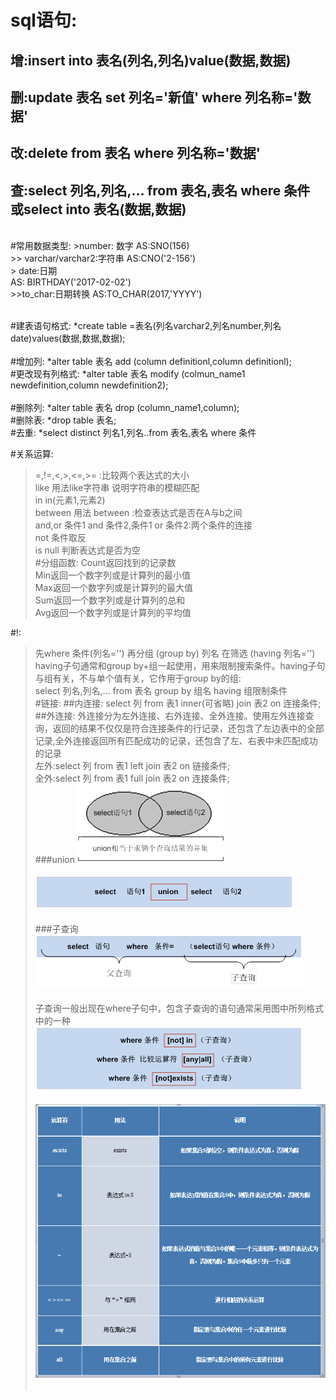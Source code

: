 sql语句:
====
增:insert into 表名(列名,列名)value(数据,数据)<br>
--
删:update 表名 set 列名='新值' where 列名称='数据'<br>
--
改:delete from 表名 where 列名称='数据'<br>
--
查:select 列名,列名,... from 表名,表名 where 条件<br>
或select into 表名(数据,数据)<br>
--
<br>
#常用数据类型:
>number:	数字 AS:SNO(156)<br>
>> varchar/varchar2:字符串 AS:CNO('2-156')<br>
> date:日期<br> AS: BIRTHDAY('2017-02-02')<br>
>>to_char:日期转换 AS:TO_CHAR(2017,'YYYY')	<br>	
<br>

#建表语句格式:
	*create table =表名(列名varchar2,列名number,列名date)values(数据,数据,数据);<br>
<br>
#增加列:
	*alter table 表名 add (column definitionl,column definitionl);<br>
#更改现有列格式:
	*alter table 表名 modify (colmun_name1 newdefinition,column newdefinition2);<br><br>
#删除列:
	*alter table 表名 drop (column_name1,column);<br>
#删除表:
	*drop table 表名;<br>
#去重:
	*select distinct 列名1,列名..from 表名,表名 where 条件<br>


#关系运算:
>=,!=,<,>,<=,>=  :比较两个表达式的大小<br>
>like 用法like字符串 说明字符串的模糊匹配<br>
>in in(元素1,元素2)<br>
>between 用法 between :检查表达式是否在A与b之间<br>
>and,or 条件1 and 条件2,条件1 or 条件2:两个条件的连接<br>
>not 条件取反<br>
>is null 判断表达式是否为空<br>
#分组函数:
		Count返回找到的记录数<br>
		Min返回一个数字列或是计算列的最小值<br>
		Max返回一个数字列或是计算列的最大值<br>
		Sum返回一个数字列或是计算列的总和<br>
		Avg返回一个数字列或是计算列的平均值<br>

#!:
>先where 条件(列名='') 再分组 (group by) 列名 在筛选 (having 列名='')<br>
>having子句通常和group by+组一起使用，用来限制搜索条件。having子句与组有关，不与单个值有关，它作用于group by的组:<br>select 列名,列名,... from 表名 group by 组名 having 组限制条件<br>
#链接:
##内连接:
select 列 from 表1 inner(可省略) join 表2 on 连接条件;<br>
##外连接:
外连接分为左外连接、右外连接、全外连接。使用左外连接查询，返回的结果不仅仅是符合连接条件的行记录，还包含了左边表中的全部记录,全外连接返回所有匹配成功的记录，还包含了左、右表中未匹配成功的记录<br>
左外:select 列 from 表1 left join 表2 on 链接条件;<br>
全外:select 列 from 表1 full join 表2 on 连接条件;<br>
###union
![1](oracle_note/1.png)<br><br>
![2](oracle_note/2.png)<br><br>
###子查询
![3](oracle_note/3.png)<br><br>
子查询一般出现在where子句中，包含子查询的语句通常采用图中所列格式中的一种<br>
![4](oracle_note/4.png)<br><br>
![5](oracle_note/5.png)<br><br>
